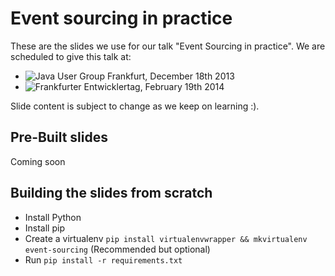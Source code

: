 # Event sourcing in practice

These are the slides we use for our talk "Event Sourcing in practice". We are scheduled to give this talk at:
- ![Java User Group Frankfurt, December 18th 2013](https://sites.google.com/site/jugffm/home/18-12-2013-why-care-about-big-data)
- ![Frankfurter Entwicklertag, February 19th 2014](http://www.entwicklertag.de/frankfurt/2014/session/event-sourcing-der-praxis)

Slide content is subject to change as we keep on learning :).

## Pre-Built slides

Coming soon

## Building the slides from scratch

- Install Python
- Install pip
- Create a virtualenv 
  `pip install virtualenvwrapper && mkvirtualenv event-sourcing` (Recommended but optional)
- Run `pip install -r requirements.txt`